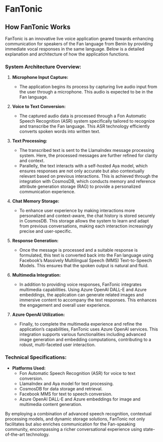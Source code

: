 # FanTonic


## How FanTonic Works

FanTonic is an innovative live voice application geared towards enhancing communication for speakers of the Fan language from Benin by providing immediate vocal responses in the same language. Below is a detailed explanation and architecture of how the application functions.

### System Architecture Overview:



1. **Microphone Input Capture:**
   - The application begins its process by capturing live audio input from the user through a microphone. This audio is expected to be in the Fan language.

2. **Voice to Text Conversion:**
   - The captured audio data is processed through a Fon Automatic Speech Recognition (ASR) system specifically tailored to recognize and transcribe the Fan language. This ASR technology efficiently converts spoken words into written text.

3. **Text Processing:**
   - The transcribed text is sent to the LlamaIndex message processing system. Here, the processed messages are further refined for clarity and context.
   - Parallelly, the text interacts with a self-hosted Aya model, which ensures responses are not only accurate but also contextually relevant based on previous interactions. This is achieved through the integration with CosmosDB, which conducts memory and reference attribute generation storage (RAG) to provide a personalized communication experience.

4. **Chat Memory Storage:**
   - To enhance user experience by making interactions more personalized and context-aware, the chat history is stored securely in CosmosDB. This storage allows the system to learn and adapt from previous conversations, making each interaction increasingly precise and user-specific.

5. **Response Generation:**
   - Once the message is processed and a suitable response is formulated, this text is converted back into the Fan language using Facebook’s Massively Multilingual Speech (MMS) Text-to-Speech Models. This ensures that the spoken output is natural and fluid.

6. **Multimedia Integration:**
   - In addition to providing voice responses, FanTonic integrates multimedia capabilities. Using Azure OpenAI DALL-E and Azure embeddings, the application can generate related images and immersive content to accompany the text responses. This enhances the engagement and overall user experience.

7. **Azure OpenAI Utilization:**
   - Finally, to complete the multimedia experience and refine the application’s capabilities, FanTonic uses Azure OpenAI services. This integration supports various functionalities including advanced image generation and embedding computations, contributing to a robust, multi-faceted user interaction.

### Technical Specifications:
  
- **Platforms Used:**
  - Fon Automatic Speech Recognition (ASR) for voice to text conversion.
  - LlamaIndex and Aya model for text processing.
  - CosmosDB for data storage and retrieval.
  - Facebook MMS for text to speech conversion.
  - Azure OpenAI DALL-E and Azure embeddings for image and multimedia content generation.

By employing a combination of advanced speech recognition, contextual processing models, and dynamic storage solutions, FanTonic not only facilitates but also enriches communication for the Fan-speaking community, encompassing a richer conversational experience using state-of-the-art technology.